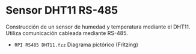 # Sensor DHT11 RS-485

Construcción de un sensor de humedad y temperatura mediante el DHT11. Utiliza comunicación cableada mediante RS-485.

- `RPI RS485 DHT11.fzz` Diagrama pictórico (Fritzing)
